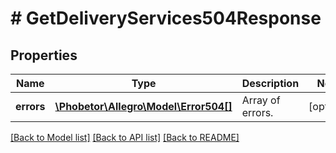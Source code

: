 # # GetDeliveryServices504Response

## Properties

Name | Type | Description | Notes
------------ | ------------- | ------------- | -------------
**errors** | [**\Phobetor\Allegro\Model\Error504[]**](Error504.md) | Array of errors. | [optional]

[[Back to Model list]](../../README.md#models) [[Back to API list]](../../README.md#endpoints) [[Back to README]](../../README.md)
